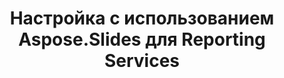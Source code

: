 ---  
title: Настройка с использованием Aspose.Slides для Reporting Services  
type: docs  
weight: 70  
url: /ru/reportingservices/customization-using-aspose-slides-for-reporting-services/  
---  